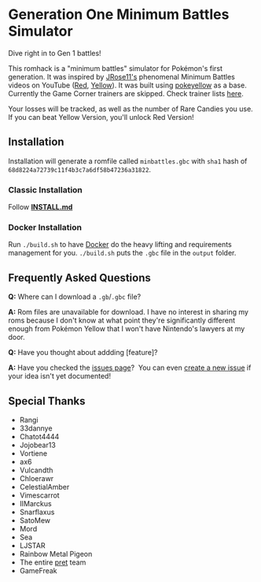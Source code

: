 # Generation One Minimum Battles Simulator

Dive right in to Gen 1 battles!

This romhack is a "minimum battles" simulator for Pokémon's first generation.  It was inspired by [JRose11's][jrose11] phenomenal Minimum Battles videos on YouTube ([Red][jrose11-min-battles-red], [Yellow][jrose11-min-battles-yellow]).  It was built using [pokeyellow][pokeyellow] as a base.  Currently the Game Corner trainers are skipped.  Check trainer lists [here][min-battles-data].

Your losses will be tracked, as well as the number of Rare Candies you use.  If you can beat Yellow Version, you'll unlock Red Version!


## Installation

Installation will generate a romfile called `minbattles.gbc` with `sha1` hash of `68d8224a72739c11f4b3c7a6df58b47236a31822`.

### Classic Installation

Follow [**INSTALL.md**][install]

### Docker Installation

Run `./build.sh` to have [Docker][docker] do the heavy lifting and requirements management for you.  `./build.sh` puts the `.gbc` file in the `output` folder.


## Frequently Asked Questions

**Q:** Where can I download a `.gb`/`.gbc` file?

**A:** Rom files are unavailable for download.  I have no interest in sharing my roms because I don't know at what point they're significantly different enough from Pokémon Yellow that I won't have Nintendo's lawyers at my door.


**Q:** Have you thought about addding \[feature\]?

**A:** Have you checked the [issues page][issues]?  You can even [create a new issue][new-issue] if your idea isn't yet documented!


## Special Thanks

- Rangi
- 33dannye
- Chatot4444
- Jojobear13
- Vortiene
- ax6
- Vulcandth
- Chloerawr
- CelestialAmber
- Vimescarrot
- IIMarckus
- Snarflaxus
- SatoMew
- Mord
- Sea
- LJSTAR
- Rainbow Metal Pigeon
- The entire [pret][pret] team
- GameFreak


[jrose11]: https://www.youtube.com/@Jrose11
[jrose11-min-battles-red]: https://www.youtube.com/watch?v=yigDp4JNRL0
[jrose11-min-battles-yellow]: https://www.youtube.com/watch?v=MYsuGVH6C8c
[pokeyellow]: https://github.com/pret/pokeyellow
[min-battles-data]: main/data/min_battles
[install]: INSTALL.md
[docker]: https://www.docker.com/products/docker-desktop/
[issues]: https://github.com/gofastlily/gen-1-minimum-battles/issues
[new-issue]: https://github.com/gofastlily/gen-1-minimum-battles/issues/new
[pret]: https://github.com/pret
